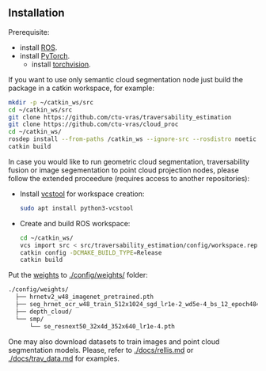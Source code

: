 ## Installation

Prerequisite: 
- install [ROS](http://wiki.ros.org/ROS/Installation).
- install [PyTorch](https://pytorch.org).
  - install [torchvision](https://pytorch.org/vision/stable/index.html).

If you want to use only semantic cloud segmentation node just build the package in a catkin workspace, for example:

```bash
mkdir -p ~/catkin_ws/src
cd ~/catkin_ws/src
git clone https://github.com/ctu-vras/traversability_estimation
git clone https://github.com/ctu-vras/cloud_proc
cd ~/catkin_ws/
rosdep install --from-paths /catkin_ws --ignore-src --rosdistro noetic -y
catkin build
```

In case you would like to run geometric cloud segmentation, traversability fusion or image segementation to point cloud projection nodes,
please follow the extended proceedure (requires access to another repositories):

- Install [vcstool](http://wiki.ros.org/vcstool) for workspace creation:
    ```bash
    sudo apt install python3-vcstool
    ```
- Create and build ROS workspace:
  ```bash
  cd ~/catkin_ws/
  vcs import src < src/traversability_estimation/config/workspace.repos
  catkin config -DCMAKE_BUILD_TYPE=Release
  catkin build
  ```

Put the [weights](http://subtdata.felk.cvut.cz/robingas/data/traversability_estimation/weights/)
to [./config/weights/](./config/weights/) folder:

```bash
./config/weights/
  ├── hrnetv2_w48_imagenet_pretrained.pth
  ├── seg_hrnet_ocr_w48_train_512x1024_sgd_lr1e-2_wd5e-4_bs_12_epoch484/
  ├── depth_cloud/
  └── smp/
      └── se_resnext50_32x4d_352x640_lr1e-4.pth
```

One may also download datasets to train images and point cloud segmentation models.
Please, refer to [./docs/rellis.md](./docs/rellis.md) or [./docs/trav_data.md](./docs/trav_data.md) for examples.
